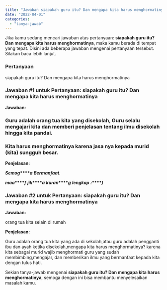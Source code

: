 ```yaml
---
title: "Jawaban siapakah guru itu? Dan mengapa kita harus menghormatinya​"
date: "2022-04-01"
categories: 
  - "tanya-jawab"
---
```


Jika kamu sedang mencari jawaban atas pertanyaan: **siapakah guru itu? Dan mengapa kita harus menghormatinya​**, maka kamu berada di tempat yang tepat. Disini ada beberapa jawaban mengenai pertanyaan tersebut. Silakan baca lebih lanjut.

### Pertanyaan

siapakah guru itu? Dan mengapa kita harus menghormatinya​

### Jawaban #1 untuk Pertanyaan: siapakah guru itu? Dan mengapa kita harus menghormatinya​

**Jawaban:**

### Guru adalah orang tua kita yang disekolah, Guru selalu mengajari kita dan memberi penjelasan tentang ilmu disekolah hingga kita pandai.

### Kita harus menghormatinya karena jasa nya kepada murid (kita) sungguh besar.

**Penjelasan:**

**_S_****_e_****_m_****_o_****_g_****_a_** **_B_****_e_****_r_****_m_****_a_****_n_****_f_****_a_****_a_****_t_****_._**

**_m_****_a_****_a_****_f_** **_j_****_i_****_k_****_a_** **_k_****_u_****_r_****_a_****_n_****_g_** **_l_****_e_****_n_****_g_****_k_****_a_****_p_** **_:_****_)_**

### Jawaban #2 untuk Pertanyaan: siapakah guru itu? Dan mengapa kita harus menghormatinya​

**Jawaban:**

orang tua kita selain di rumah

**Penjelasan:**

Guru adalah orang tua kita yang ada di sekolah,atau guru adalah pengganti ibu dan ayah ketika disekolah,mengapa kita harus menghormatinya? karena kita sebagai murid wajib menghormati guru yang sudah membimbing,mengajar, dan memberikan ilmu yang bermanfaat kepada kita dengan tulus hati.

Sekian tanya-jawab mengenai **siapakah guru itu? Dan mengapa kita harus menghormatinya​**, semoga dengan ini bisa membantu menyelesaikan masalah kamu.
